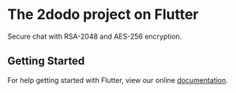 # The 2dodo project on Flutter

Secure chat with RSA-2048 and AES-256 encryption.

## Getting Started

For help getting started with Flutter, view our online
[documentation](https://flutter.io/).
